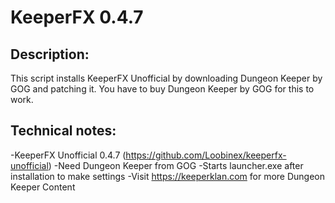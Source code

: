 # KeeperFX 0.4.7

## Description:
This script installs KeeperFX Unofficial by downloading Dungeon Keeper by GOG and patching it. You have to buy Dungeon Keeper by GOG for this to work.

## Technical notes:
-KeeperFX Unofficial 0.4.7 (https://github.com/Loobinex/keeperfx-unofficial)
-Need Dungeon Keeper from GOG
-Starts launcher.exe after installation to make settings
-Visit https://keeperklan.com for more Dungeon Keeper Content
